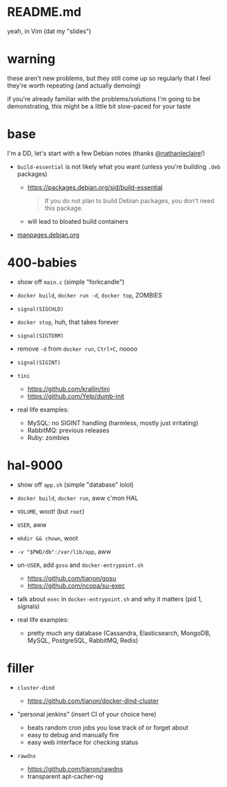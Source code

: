 # README.md

yeah, in Vim (dat my "slides")


# warning

these aren't new problems, but they still come up so regularly that I feel they're worth repeating (and actually demoing)

if you're already familiar with the problems/solutions I'm going to be demonstrating, this might be a little bit slow-paced for your taste


# base

I'm a DD, let's start with a few Debian notes (thanks [@nathanleclaire](https://github.com/nathanleclaire)!)

- `build-essential` is not likely what you want (unless you're building `.deb` packages)
  - https://packages.debian.org/sid/build-essential
    > If you do not plan to build Debian packages, you don't need this package.
  - will lead to bloated build containers

- [manpages.debian.org](https://manpages.debian.org)


# 400-babies

- show off `main.c` (simple "forkcandle")

- `docker build`, `docker run -d`, `docker top`, ZOMBIES

- `signal(SIGCHLD)`

- `docker stop`, huh, that takes forever

- `signal(SIGTERM)`

- remove `-d` from `docker run`, `Ctrl+C`, noooo

- `signal(SIGINT)`

- `tini`
  - https://github.com/krallin/tini
  - https://github.com/Yelp/dumb-init

- real life examples:
  - MySQL: no SIGINT handling (harmless, mostly just irritating)
  - RabbitMQ: previous releases
  - Ruby: zombies


# hal-9000

- show off `app.sh` (simple "database" lolol)

- `docker build`, `docker run`, aww c'mon HAL

- `VOLUME`, woot! (but `root`)

- `USER`, aww

- `mkdir && chown`, woot

- `-v "$PWD/db":/var/lib/app`, aww

- un-`USER`, add `gosu` and `docker-entrypoint.sh`
  - https://github.com/tianon/gosu
  - https://github.com/ncopa/su-exec

- talk about `exec` in `docker-entrypoint.sh` and why it matters (pid 1, signals)

- real life examples:
  - pretty much any database (Cassandra, Elasticsearch, MongoDB, MySQL, PostgreSQL, RabbitMQ, Redis)


# filler

- `cluster-dind`
  - https://github.com/tianon/docker-dind-cluster

- "personal jenkins" (insert CI of your choice here)
  - beats random cron jobs you lose track of or forget about
  - easy to debug and manually fire
  - easy web interface for checking status

- `rawdns`
  - https://github.com/tianon/rawdns
  - transparent apt-cacher-ng
